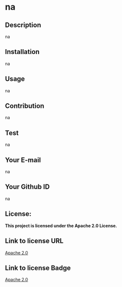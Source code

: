 # na
  
## Description
na

## Installation
na

## Usage
na

## Contribution
na

## Test
na

## Your E-mail
na

## Your Github ID
na

## License:
<strong>This project is licensed under the Apache 2.0 License.</strong> 

## Link to license URL
[Apache 2.0](http://www.apache.org/licenses/)

## Link to license Badge
[Apache 2.0](https://img.shields.io/badge/License-Apache_2.0-blue.svg)

